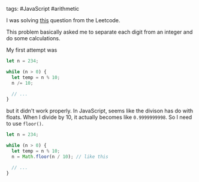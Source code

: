 tags: #JavaScript #arithmetic

I was solving [this](https://leetcode.com/problems/subtract-the-product-and-sum-of-digits-of-an-integer/) question from the Leetcode.

This problem basically asked me to separate each digit from an integer and do some calculations.

My first attempt was
```js
let n = 234;

while (n > 0) {
  let temp = n % 10;
  n /= 10;

  // ...
}
```

but it didn't work properly. In JavaScript, seems like the divison has do with floats. When I divide by 10, it actually becomes like `0.9999999998`.
So I need to use `floor()`.

```js
let n = 234;

while (n > 0) {
  let temp = n % 10;
  n = Math.floor(n / 10); // like this

  // ...
}
```
